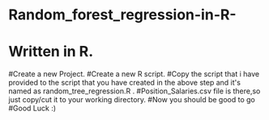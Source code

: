 # Random_forest_regression-in-R-
# Written in R.
#Create a new Project.
#Create a new R script.
#Copy the script that i have provided to the script that you have created in the above step and it's named as  random_tree_regression.R .
#Position_Salaries.csv file is there,so just copy/cut it to your working directory.
#Now you should be good to go
#Good Luck :)